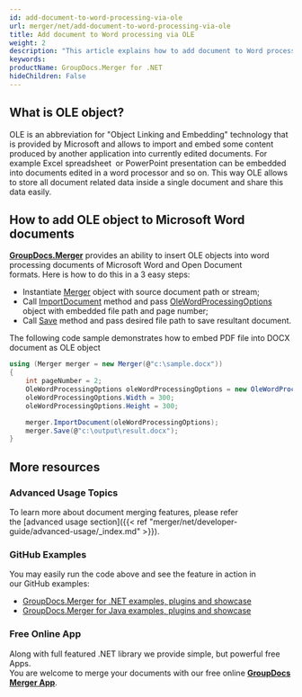 ```yaml
---
id: add-document-to-word-processing-via-ole
url: merger/net/add-document-to-word-processing-via-ole
title: Add document to Word processing via OLE
weight: 2
description: "This article explains how to add document to Word processing via OLE with GroupDocs.Merger within your .NET applications."
keywords: 
productName: GroupDocs.Merger for .NET
hideChildren: False
---
```

## What is OLE object?

OLE is an abbreviation for "Object Linking and Embedding" technology that is provided by Microsoft and allows to import and embed some content produced by another application into currently edited documents. For example Excel spreadsheet  or PowerPoint presentation can be embedded into documents edited in a word processor and so on. This way OLE allows to store all document related data inside a single document and share this data easily.

## How to add OLE object to Microsoft Word documents

**[GroupDocs.Merger](https://products.groupdocs.com/merger/net)** provides an ability to insert OLE objects into word processing documents of Microsoft Word and Open Document formats. Here is how to do this in a 3 easy steps:

*   Instantiate [Merger](https://apireference.groupdocs.com/net/merger/groupdocs.merger/merger) object with source document path or stream;
*   Call [ImportDocument](https://apireference.groupdocs.com/net/merger/groupdocs.merger/merger/methods/importdocument) method and pass [OleWordProcessingOptions](https://apireference.groupdocs.com/net/merger/groupdocs.merger.domain.options/olewordprocessingoptions) object with embedded file path and page number;
*   Call [Save](https://apireference.groupdocs.com/net/merger/groupdocs.merger.merger/save/methods/1) method and pass desired file path to save resultant document.

The following code sample demonstrates how to embed PDF file into DOCX document as OLE object

```csharp
using (Merger merger = new Merger(@"c:\sample.docx"))
{
	int pageNumber = 2;
	OleWordProcessingOptions oleWordProcessingOptions = new OleWordProcessingOptions(@"c:\embedded.pdf", pageNumber);
	oleWordProcessingOptions.Width = 300;
	oleWordProcessingOptions.Height = 300;

    merger.ImportDocument(oleWordProcessingOptions);
    merger.Save(@"c:\output\result.docx");
}

```

## More resources
### Advanced Usage Topics 
To learn more about document merging features, please refer the [advanced usage section]({{< ref "merger/net/developer-guide/advanced-usage/_index.md" >}}).

### GitHub Examples 
You may easily run the code above and see the feature in action in our GitHub examples:
*   [GroupDocs.Merger for .NET examples, plugins and showcase](https://github.com/groupdocs-merger/GroupDocs.Merger-for-.NET)    
*   [GroupDocs.Merger for Java examples, plugins and showcase](https://github.com/groupdocs-merger/GroupDocs.Merger-for-Java)    

### Free Online App

Along with full featured .NET library we provide simple, but powerful free Apps.  
You are welcome to merge your documents with our free online **[GroupDocs Merger App](https://products.groupdocs.app/merger)**.
